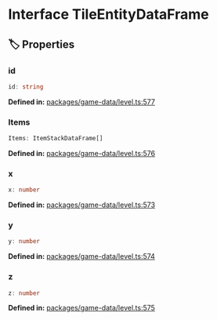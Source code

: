 # Interface TileEntityDataFrame

## 🏷️ Properties

### id

```ts
id: string
```
<p style="font-size: 14px; color: var(--vp-c-text-2)">
<strong>Defined in:</strong> <a href="https://github.com/voxelum/minecraft-launcher-core-node/blob/master/packages/game-data/level.ts#L577" target="_blank" rel="noreferrer">packages/game-data/level.ts:577</a>
</p>


### Items

```ts
Items: ItemStackDataFrame[]
```
<p style="font-size: 14px; color: var(--vp-c-text-2)">
<strong>Defined in:</strong> <a href="https://github.com/voxelum/minecraft-launcher-core-node/blob/master/packages/game-data/level.ts#L576" target="_blank" rel="noreferrer">packages/game-data/level.ts:576</a>
</p>


### x

```ts
x: number
```
<p style="font-size: 14px; color: var(--vp-c-text-2)">
<strong>Defined in:</strong> <a href="https://github.com/voxelum/minecraft-launcher-core-node/blob/master/packages/game-data/level.ts#L573" target="_blank" rel="noreferrer">packages/game-data/level.ts:573</a>
</p>


### y

```ts
y: number
```
<p style="font-size: 14px; color: var(--vp-c-text-2)">
<strong>Defined in:</strong> <a href="https://github.com/voxelum/minecraft-launcher-core-node/blob/master/packages/game-data/level.ts#L574" target="_blank" rel="noreferrer">packages/game-data/level.ts:574</a>
</p>


### z

```ts
z: number
```
<p style="font-size: 14px; color: var(--vp-c-text-2)">
<strong>Defined in:</strong> <a href="https://github.com/voxelum/minecraft-launcher-core-node/blob/master/packages/game-data/level.ts#L575" target="_blank" rel="noreferrer">packages/game-data/level.ts:575</a>
</p>


